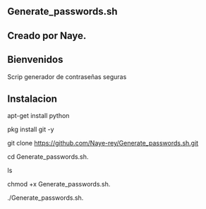 ## Generate_passwords.sh
## Creado por Naye.
## Bienvenidos
Scrip generador de contraseñas seguras 
## Instalacion 

apt-get install python

pkg install git -y

git clone
https://github.com/Naye-rey/Generate_passwords.sh.git

cd Generate_passwords.sh.

ls

chmod +x Generate_passwords.sh.

./Generate_passwords.sh.
